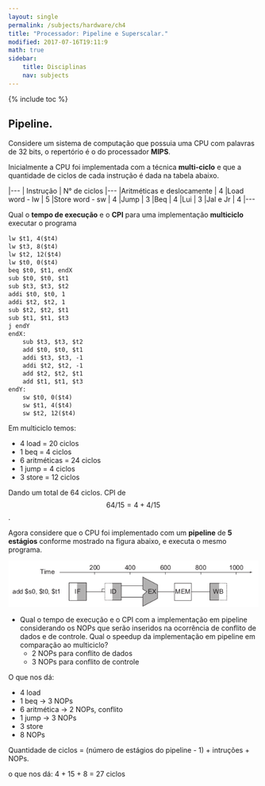 ```yaml
---
layout: single
permalink: /subjects/hardware/ch4
title: "Processador: Pipeline e Superscalar."
modified: 2017-07-16T19:11:9
math: true
sidebar:
    title: Disciplinas
    nav: subjects
---
```


{% include toc %}

## Pipeline.

Considere um sistema de computação que possuia uma CPU com palavras de 32 bits, o repertório é o do processador **MIPS**.

Inicialmente a CPU foi implementada com a técnica **multi-ciclo** e que a quantidade de ciclos de cada instrução é dada na tabela abaixo.

|---
| Instrução | N° de ciclos
|---
|Aritméticas e deslocamente | 4
|Load word - lw | 5
|Store word - sw | 4
|Jump | 3
|Beq | 4
|Lui | 3
|Jal e Jr | 4
|---

Qual o **tempo de execução** e o **CPI** para uma implementação **multiciclo** executar o programa

~~~
lw $t1, 4($t4)
lw $t3, 8($t4)
lw $t2, 12($t4)
lw $t0, 0($t4)
beq $t0, $t1, endX
sub $t0, $t0, $t1
sub $t3, $t3, $t2
addi $t0, $t0, 1
addi $t2, $t2, 1
sub $t2, $t2, $t1
sub $t1, $t1, $t3
j endY
endX:
    sub $t3, $t3, $t2
    add $t0, $t0, $t1
    addi $t3, $t3, -1
    addi $t2, $t2, -1
    add $t2, $t2, $t1
    add $t1, $t1, $t3
endY:
    sw $t0, 0($t4)
    sw $t1, 4($t4)
    sw $t2, 12($t4)
~~~

Em multiciclo temos:
- 4 load = 20 ciclos
- 1 beq = 4 ciclos
- 6 aritméticas = 24 ciclos
- 1 jump = 4 ciclos
- 3 store = 12 ciclos

Dando um total de 64 ciclos.
CPI de $$ 64/15 = 4+4/15 $$.

Agora considere que o CPU foi implementado com um **pipeline** de **5 estágios** conforme mostrado na figura abaixo, e executa o mesmo programa.

![fig01.png](/imgs/hardware/fig01.png)

- Qual o tempo de execução e o CPI com a implementação em pipeline considerando os NOPs que serão inseridos na ocorrência de conflito de dados e de controle. Qual o speedup da implementação em pipeline em comparação ao multiciclo?
    - 2 NOPs para conflito de dados
    - 3 NOPs para conflito de controle


O que nos dá:
- 4 load
- 1 beq -> 3 NOPs
- 6 aritmética -> 2 NOPs, conflito
- 1 jump -> 3 NOPs
- 3 store
- 8 NOPs

Quantidade de ciclos = (número de estágios do pipeline - 1) + intruções + NOPs.

o que nos dá: 4 + 15 + 8 = 27 ciclos
